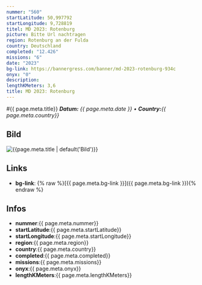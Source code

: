 ```yaml
---
nummer: "560"
startLatitude: 50,997792
startLongitude: 9,728819
titel: MD 2023: Rotenburg
picture: Bitte Url nachtragen
region: Rotenburg an der Fulda
country: Deutschland
completed: "12.426"
missions: "6"
date: "2023"
bg-link: https://bannergress.com/banner/md-2023-rotenburg-934c
onyx: "0"
description: 
lengthKMeters: 3,6
title: MD 2023: Rotenburg
---
```


#{{ page.meta.title}}
_**Datum:** {{ page.meta.date }} • **Country:**{{ page.meta.country}}_

## Bild
![{{page.meta.title | default('Bild')}}]({{page.meta.picture}})

## Links
- **bg-link**: {% raw %}[{{ page.meta.bg-link }}]({{ page.meta.bg-link }}){% endraw %}

## Infos
- **nummer**:{{ page.meta.nummer}}
- **startLatitude**:{{ page.meta.startLatitude}}
- **startLongitude**:{{ page.meta.startLongitude}}
- **region**:{{ page.meta.region}}
- **country**:{{ page.meta.country}}
- **completed**:{{ page.meta.completed}}
- **missions**:{{ page.meta.missions}}
- **onyx**:{{ page.meta.onyx}}
- **lengthKMeters**:{{ page.meta.lengthKMeters}}

